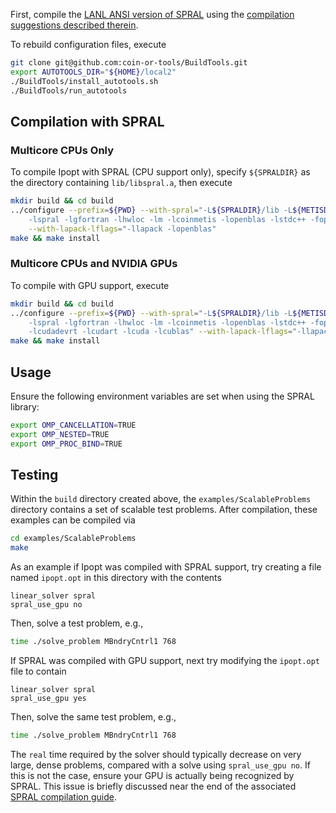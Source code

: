 First, compile the [LANL ANSI version of SPRAL](https://github.com/lanl-ansi/spral) using the [compilation suggestions described therein](https://github.com/lanl-ansi/spral/blob/master/COMPILE.md).

To rebuild configuration files, execute
```bash
git clone git@github.com:coin-or-tools/BuildTools.git
export AUTOTOOLS_DIR="${HOME}/local2"
./BuildTools/install_autotools.sh
./BuildTools/run_autotools
```

## Compilation with SPRAL
### Multicore CPUs Only
To compile Ipopt with SPRAL (CPU support only), specify `${SPRALDIR}` as the directory containing `lib/libspral.a`, then execute
```bash
mkdir build && cd build
../configure --prefix=${PWD} --with-spral="-L${SPRALDIR}/lib -L${METISDIR}/lib \
    -lspral -lgfortran -lhwloc -lm -lcoinmetis -lopenblas -lstdc++ -fopenmp" \
    --with-lapack-lflags="-llapack -lopenblas"
make && make install
```

### Multicore CPUs and NVIDIA GPUs
To compile with GPU support, execute
```bash
mkdir build && cd build
../configure --prefix=${PWD} --with-spral="-L${SPRALDIR}/lib -L${METISDIR}/lib \
    -lspral -lgfortran -lhwloc -lm -lcoinmetis -lopenblas -lstdc++ -fopenmp \
    -lcudadevrt -lcudart -lcuda -lcublas" --with-lapack-lflags="-llapack -lopenblas"
make && make install
```

## Usage
Ensure the following environment variables are set when using the SPRAL library:
```bash
export OMP_CANCELLATION=TRUE
export OMP_NESTED=TRUE
export OMP_PROC_BIND=TRUE
```

## Testing
Within the `build` directory created above, the `examples/ScalableProblems` directory contains a set of scalable test problems.
After compilation, these examples can be compiled via
```bash
cd examples/ScalableProblems
make
```
As an example if Ipopt was compiled with SPRAL support, try creating a file named `ipopt.opt` in this directory with the contents
```
linear_solver spral
spral_use_gpu no
```
Then, solve a test problem, e.g.,
```bash
time ./solve_problem MBndryCntrl1 768
```
If SPRAL was compiled with GPU support, next try modifying the `ipopt.opt` file to contain
```
linear_solver spral
spral_use_gpu yes
```
Then, solve the same test problem, e.g.,
```bash
time ./solve_problem MBndryCntrl1 768
```
The `real` time required by the solver should typically decrease on very large, dense problems, compared with a solve using `spral_use_gpu no`.
If this is not the case, ensure your GPU is actually being recognized by SPRAL.
This issue is briefly discussed near the end of the associated  [SPRAL compilation guide](https://github.com/lanl-ansi/spral/blob/master/COMPILE.md).
